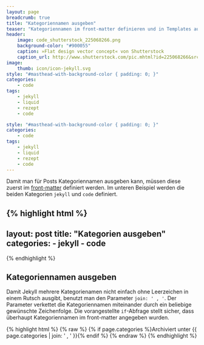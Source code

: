 ```yaml
---
layout: page
breadcrumb: true
title: "Kategoriennamen ausgeben"
teaser: "Kategoriennamen im front-matter definieren und in Templates ausgeben."
header:
    image: code_shutterstock_225068266.png
    background-color: "#900055"
    caption: »Flat design vector concept« von Shutterstock
    caption_url: http://www.shutterstock.com/pic.mhtml?id=225068266&src=id
image:
    thumb: icon/icon-jekyll.svg
style: "#masthead-with-background-color { padding: 0; }"
categories:
    - code
tags:
    - jekyll
    - liquid
    - rezept
    - code

style: "#masthead-with-background-color { padding: 0; }"
categories:
    - code
tags:
    - jekyll
    - liquid
    - rezept
    - code
---
```

Damit man für Posts Kategoriennamen ausgeben kann, müssen diese zuerst im [front-matter][1] definiert werden. Im unteren Beispiel werden die beiden Kategorien `jekyll` und `code` definiert.

{% highlight html %}
---
layout: post
title:  "Kategorien ausgeben"
categories:
    - jekyll 
    - code 
---
{% endhighlight %}

## Kategoriennamen ausgeben

Damit Jekyll mehrere Kategorienamen nicht einfach ohne Leerzeichen in einem Rutsch ausgibt, benutzt man den Parameter `join: ' , '`. Der Parameter verkettet die Kategoriennamen miteinander durch ein beliebige gewünschte Zeichenfolge. Die vorangestellte `if`-Abfrage stellt sicher, dass überhaupt Kategoriennamen im front-matter angegeben wurden.

{% highlight html %}
{% raw %}
{% if page.categories %}Archiviert unter {{ page.categories | join: ' , ' }}{% endif %}
{% endraw %}
{% endhighlight %}


 [1]: http://magazin.phlow.de/jekyll/front-matter/
